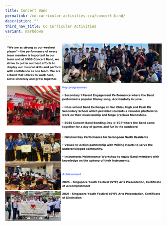 ```yaml
---
title: Concert Band
permalink: /co-curricular-activities-cca/concert-band/
description: ""
third_nav_title: Co Curricular Activities
variant: markdown
---
```

![](/images/ccaband2024__1_.png)
![](/images/ccaband2024__2_.png)